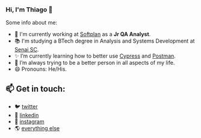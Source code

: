 ### Hi, I'm Thiago 👋

Some info about me:

- 🔭 I'm currently working at <a href="https://www.softplan.com.br/">Softplan</a> as a **Jr QA Analyst**.
- 📚 I'm studying a BTech degree in Analysis and Systems Development at <a href="https://cursos.sesisenai.org.br/detalhes/superior-de-tecnologia-em-analise-e-desenvolvimento-de-sistemas/25164/69427">Senai SC</a>.
- ✨ I’m currently learning how to better use <a href="https://www.cypress.io/">Cypress</a> and <a href="https://www.postman.com/">Postman</a>.
- 🌱 I’m always trying to be a better person in all aspects of my life.
- 😄 Pronouns: He/His.


## 📫 Get in touch:

- 🐦 <a href="https://www.twitter.com/nerdbones/">twitter</a>
- 💼 <a href="https://www.linkedin.com/in/thiagodavid/">linkedin</a>
- 📸 <a href="https://www.instagram.com/nerdbones/">instagram</a>
- 🌎 <a href="https://about.me/nerdbones">everything else</a>
